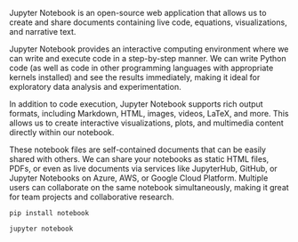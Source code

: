 Jupyter Notebook is an open-source web application that allows us to create and share documents containing live code, equations, visualizations, and narrative text.

Jupyter Notebook provides an interactive computing environment where we can write and execute code in a step-by-step manner. We can write Python code (as well as code in other programming languages with appropriate kernels installed) and see the results immediately, making it ideal for exploratory data analysis and experimentation.

In addition to code execution, Jupyter Notebook supports rich output formats, including Markdown, HTML, images, videos, LaTeX, and more. This allows us to create interactive visualizations, plots, and multimedia content directly within our notebook.

These notebook files are self-contained documents that can be easily shared with others. We can share your notebooks as static HTML files, PDFs, or even as live documents via services like JupyterHub, GitHub, or Jupyter Notebooks on Azure, AWS, or Google Cloud Platform. Multiple users can collaborate on the same notebook simultaneously, making it great for team projects and collaborative research.

```
pip install notebook
```

```
jupyter notebook
```